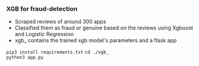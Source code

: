 ### XGB for fraud-detection


- Scraped reviews of around 300 apps
- Classified them as fraud or genuine based on the reviews using Xgboost and Logistic Regression
- xgb_ contains the trained xgb model's parameters and a flask app

`pip3 install requirements.txt`
`cd ./xgb_`  
`python3 app.py`



